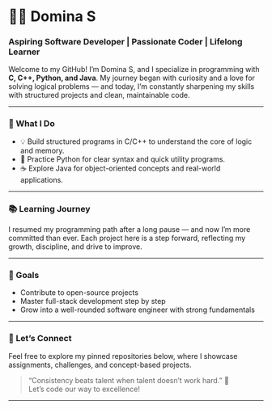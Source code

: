 # 👩‍💻 Domina S

### Aspiring Software Developer | Passionate Coder | Lifelong Learner

Welcome to my GitHub! I’m Domina S, and I specialize in programming with **C, C++, Python, and Java**. My journey began with curiosity and a love for solving logical problems — and today, I’m constantly sharpening my skills with structured projects and clean, maintainable code.

---

### 🚀 What I Do
- 💡 Build structured programs in C/C++ to understand the core of logic and memory.
- 🧠 Practice Python for clear syntax and quick utility programs.
- ☕ Explore Java for object-oriented concepts and real-world applications.

---

### 📚 Learning Journey
I resumed my programming path after a long pause — and now I’m more committed than ever. Each project here is a step forward, reflecting my growth, discipline, and drive to improve.

---

### 🌱 Goals
- Contribute to open-source projects
- Master full-stack development step by step
- Grow into a well-rounded software engineer with strong fundamentals

---

### 🔗 Let’s Connect
Feel free to explore my pinned repositories below, where I showcase assignments, challenges, and concept-based projects.

> “Consistency beats talent when talent doesn’t work hard.” 💪  
Let’s code our way to excellence!

---
